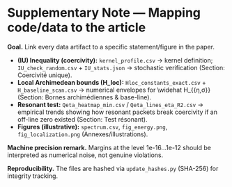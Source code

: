 # Supplementary Note — Mapping code/data to the article

**Goal.** Link every data artifact to a specific statement/figure in the paper.

- **(IU) Inequality (coercivity):** `kernel_profile.csv` → kernel definition; `IU_check_random.csv` + `IU_stats.json` → stochastic verification (Section: Coercivité unique).  
- **Local Archimedean bounds (H_loc):** `Hloc_constants_exact.csv` + `H_baseline_scan.csv` → numerical envelopes for \widehat H_{{η,σ}} (Section: Bornes archimédiennes & base-line).  
- **Resonant test:** `Qeta_heatmap_min.csv` / `Qeta_lines_eta_R2.csv` → empirical trends showing how resonant packets break coercivity if an off-line zero existed (Section: Test résonant).  
- **Figures (illustrative):** `spectrum.csv`, `fig_energy.png`, `fig_localization.png` (Annexes/illustrations).

**Machine precision remark.** Margins at the level 1e-16…1e-12 should be interpreted as numerical noise, not genuine violations.

**Reproducibility.** The files are hashed via `update_hashes.py` (SHA-256) for integrity tracking.
